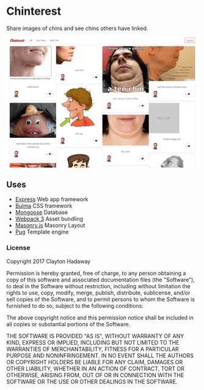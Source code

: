 # Chinterest
Share images of chins and see chins others have linked.

![Screenshot](/screenshot.png?raw=true)

## Uses
- [Express](https://expressjs.com/) Web app framework
- [Bulma](http://bulma.io) CSS framework
- [Mongoose](http://mongoosejs.com/) Database
- [Webpack 3](https://github.com/webpack/webpack) Asset bundling
- [Masonry.js](http://masonry.desandro.com/) Masonry Layout
- [Pug](https://pugjs.org) Template engine

### License
Copyright 2017 Clayton Hadaway

Permission is hereby granted, free of charge, to any person obtaining a copy of this software and associated documentation files (the "Software"), to deal in the Software without restriction, including without limitation the rights to use, copy, modify, merge, publish, distribute, sublicense, and/or sell copies of the Software, and to permit persons to whom the Software is furnished to do so, subject to the following conditions:

The above copyright notice and this permission notice shall be included in all copies or substantial portions of the Software.

THE SOFTWARE IS PROVIDED "AS IS", WITHOUT WARRANTY OF ANY KIND, EXPRESS OR IMPLIED, INCLUDING BUT NOT LIMITED TO THE WARRANTIES OF MERCHANTABILITY, FITNESS FOR A PARTICULAR PURPOSE AND NONINFRINGEMENT. IN NO EVENT SHALL THE AUTHORS OR COPYRIGHT HOLDERS BE LIABLE FOR ANY CLAIM, DAMAGES OR OTHER LIABILITY, WHETHER IN AN ACTION OF CONTRACT, TORT OR OTHERWISE, ARISING FROM, OUT OF OR IN CONNECTION WITH THE SOFTWARE OR THE USE OR OTHER DEALINGS IN THE SOFTWARE.

